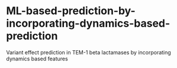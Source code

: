 # ML-based-prediction-by-incorporating-dynamics-based-prediction
Variant effect prediction in TEM-1 beta lactamases by incorporating dynamics based features

